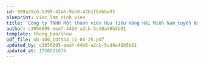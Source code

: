 ```yaml
---
id: 999a29c6-5399-42a6-9eb0-42b1f8dbbe85
blueprint: viec_lam_sinh_vien
title: 'Công ty TNHH Một thành viên Hoa tiêu Hàng Hải Miền Nam tuyển dụng'
author: c3056695-eeaf-44b6-a2cb-5cd8a48b5b01
template: thong_bao/show
pdf_file: nb-100_tdtta3_11-04-25.pdf
updated_by: c3056695-eeaf-44b6-a2cb-5cd8a48b5b01
updated_at: 1750221676
---
```

